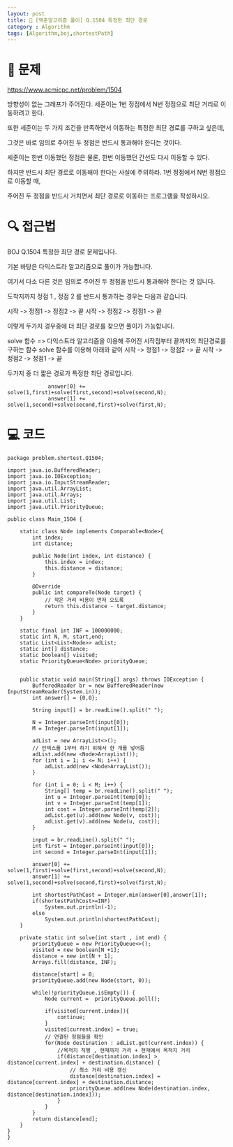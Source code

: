 ```yaml
---
layout: post
title: 📖 [백준알고리즘 풀이] Q.1504 특정한 최단 경로
category : Algorithm
tags: [Algorithm,boj,shortestPath]
---
```

# 📖 문제
https://www.acmicpc.net/problem/1504

방향성이 없는 그래프가 주어진다. 세준이는 1번 정점에서 N번 정점으로 최단 거리로 이동하려고 한다.

또한 세준이는 두 가지 조건을 만족하면서 이동하는 특정한 최단 경로를 구하고 싶은데,

그것은 바로 임의로 주어진 두 정점은 반드시 통과해야 한다는 것이다.

세준이는 한번 이동했던 정점은 물론, 한번 이동했던 간선도 다시 이동할 수 있다.

하지만 반드시 최단 경로로 이동해야 한다는 사실에 주의하라. 1번 정점에서 N번 정점으로 이동할 때,

주어진 두 정점을 반드시 거치면서 최단 경로로 이동하는 프로그램을 작성하시오.

# 🔍 접근법

BOJ Q.1504 특정한 최단 경로 문제입니다.

기본 바탕은 다익스트라 알고리즘으로 풀이가 가능합니다.

여기서 다소 다른 것은 임의로 주어진 두 정점을 반드시 통과해야 한다는 것 입니다.

도착지까지 정점 1 , 정점 2 를 반드시 통과하는 경우는 다음과 같습니다.

시작 -> 정점1 -> 정점2 -> 끝
시작 -> 정점2 -> 정점1 -> 끝 

이렇게 두가지 경우중에 더 최단 경로를 찾으면 풀이가 가능합니다.

solve 함수 => 다익스트라 알고리즘을 이용해 주어진 시작점부터 끝까지의 최단경로를 구하는 함수
solve 함수를 이용해 아래와 같이
시작 -> 정점1 -> 정점2 -> 끝
시작 -> 정점2 -> 정점1 -> 끝 

두가지 중 더 짧은 경로가 특정한 최단 경로입니다.

                 answer[0] += solve(1,first)+solve(first,second)+solve(second,N);
                 answer[1] += solve(1,second)+solve(second,first)+solve(first,N);
                
                
# 💻 코드

```
package problem.shortest.Q1504;

import java.io.BufferedReader;
import java.io.IOException;
import java.io.InputStreamReader;
import java.util.ArrayList;
import java.util.Arrays;
import java.util.List;
import java.util.PriorityQueue;

public class Main_1504 {

    static class Node implements Comparable<Node>{
        int index;
        int distance;

        public Node(int index, int distance) {
            this.index = index;
            this.distance = distance;
        }

        @Override
        public int compareTo(Node target) {
            // 작은 거리 비용이 먼저 오도록
            return this.distance - target.distance;
        }
    }

    static final int INF = 100000000;
    static int N, M, start,end;
    static List<List<Node>> adList;
    static int[] distance;
    static boolean[] visited;
    static PriorityQueue<Node> priorityQueue;


    public static void main(String[] args) throws IOException {
        BufferedReader br = new BufferedReader(new InputStreamReader(System.in));
        int answer[] = {0,0};

        String input[] = br.readLine().split(" ");

        N = Integer.parseInt(input[0]);
        M = Integer.parseInt(input[1]);

        adList = new ArrayList<>();
        // 인덱스를 1부터 하기 위해서 한 개를 넣어둠
        adList.add(new <Node>ArrayList());
        for (int i = 1; i <= N; i++) {
            adList.add(new <Node>ArrayList());
        }

        for (int i = 0; i < M; i++) {
            String[] temp = br.readLine().split(" ");
            int u = Integer.parseInt(temp[0]);
            int v = Integer.parseInt(temp[1]);
            int cost = Integer.parseInt(temp[2]);
            adList.get(u).add(new Node(v, cost));
            adList.get(v).add(new Node(u, cost));
        }

        input = br.readLine().split(" ");
        int first = Integer.parseInt(input[0]);
        int second = Integer.parseInt(input[1]);

        answer[0] += solve(1,first)+solve(first,second)+solve(second,N);
        answer[1] += solve(1,second)+solve(second,first)+solve(first,N);

        int shortestPathCost = Integer.min(answer[0],answer[1]);
        if(shortestPathCost>=INF)
            System.out.println(-1);
        else
            System.out.println(shortestPathCost);
    }

    private static int solve(int start , int end) {
        priorityQueue = new PriorityQueue<>();
        visited = new boolean[N +1];
        distance = new int[N + 1];
        Arrays.fill(distance, INF);

        distance[start] = 0;
        priorityQueue.add(new Node(start, 0));

        while(!priorityQueue.isEmpty()) {
            Node current =  priorityQueue.poll();

            if(visited[current.index]){
                continue;
            }
            visited[current.index] = true;
            // 연결된 정점들을 확인
            for(Node destination : adList.get(current.index)) {
                //목적지 직행 , 현재까지 거리 + 현재에서 목적지 거리
                if(distance[destination.index] > distance[current.index] + destination.distance) {
                    // 최소 거리 비용 갱신
                    distance[destination.index] = distance[current.index] + destination.distance;
                    priorityQueue.add(new Node(destination.index, distance[destination.index]));
                }
            }
        }
        return distance[end];
    }
}
}

```